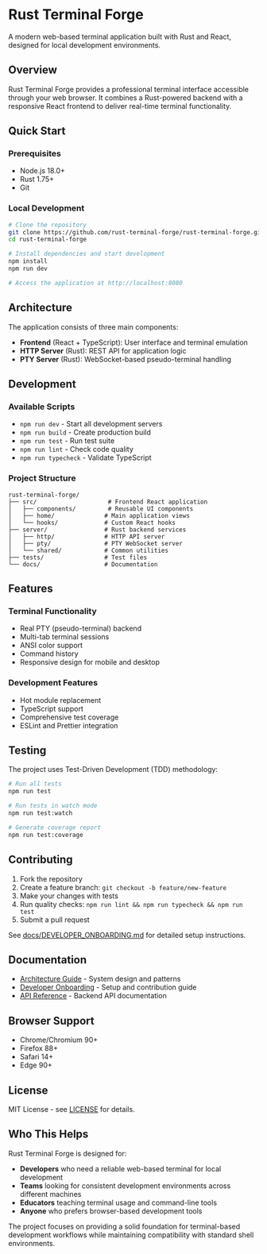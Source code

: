 # Rust Terminal Forge

A modern web-based terminal application built with Rust and React, designed for local development environments.

## Overview

Rust Terminal Forge provides a professional terminal interface accessible through your web browser. It combines a Rust-powered backend with a responsive React frontend to deliver real-time terminal functionality.

## Quick Start

### Prerequisites

- Node.js 18.0+
- Rust 1.75+
- Git

### Local Development

```bash
# Clone the repository
git clone https://github.com/rust-terminal-forge/rust-terminal-forge.git
cd rust-terminal-forge

# Install dependencies and start development
npm install
npm run dev

# Access the application at http://localhost:8080
```

## Architecture

The application consists of three main components:

- **Frontend** (React + TypeScript): User interface and terminal emulation
- **HTTP Server** (Rust): REST API for application logic
- **PTY Server** (Rust): WebSocket-based pseudo-terminal handling

## Development

### Available Scripts

- `npm run dev` - Start all development servers
- `npm run build` - Create production build
- `npm run test` - Run test suite
- `npm run lint` - Check code quality
- `npm run typecheck` - Validate TypeScript

### Project Structure

```
rust-terminal-forge/
├── src/                    # Frontend React application
│   ├── components/         # Reusable UI components
│   ├── home/              # Main application views
│   └── hooks/             # Custom React hooks
├── server/                # Rust backend services
│   ├── http/              # HTTP API server
│   ├── pty/               # PTY WebSocket server
│   └── shared/            # Common utilities
├── tests/                 # Test files
└── docs/                  # Documentation
```

## Features

### Terminal Functionality
- Real PTY (pseudo-terminal) backend
- Multi-tab terminal sessions
- ANSI color support
- Command history
- Responsive design for mobile and desktop

### Development Features
- Hot module replacement
- TypeScript support
- Comprehensive test coverage
- ESLint and Prettier integration

## Testing

The project uses Test-Driven Development (TDD) methodology:

```bash
# Run all tests
npm run test

# Run tests in watch mode
npm run test:watch

# Generate coverage report
npm run test:coverage
```

## Contributing

1. Fork the repository
2. Create a feature branch: `git checkout -b feature/new-feature`
3. Make your changes with tests
4. Run quality checks: `npm run lint && npm run typecheck && npm run test`
5. Submit a pull request

See [docs/DEVELOPER_ONBOARDING.md](./docs/DEVELOPER_ONBOARDING.md) for detailed setup instructions.

## Documentation

- [Architecture Guide](./docs/ARCHITECTURE.md) - System design and patterns
- [Developer Onboarding](./docs/DEVELOPER_ONBOARDING.md) - Setup and contribution guide
- [API Reference](./docs/API.md) - Backend API documentation

## Browser Support

- Chrome/Chromium 90+
- Firefox 88+
- Safari 14+
- Edge 90+

## License

MIT License - see [LICENSE](./LICENSE) for details.

## Who This Helps

Rust Terminal Forge is designed for:

- **Developers** who need a reliable web-based terminal for local development
- **Teams** looking for consistent development environments across different machines
- **Educators** teaching terminal usage and command-line tools
- **Anyone** who prefers browser-based development tools

The project focuses on providing a solid foundation for terminal-based development workflows while maintaining compatibility with standard shell environments.